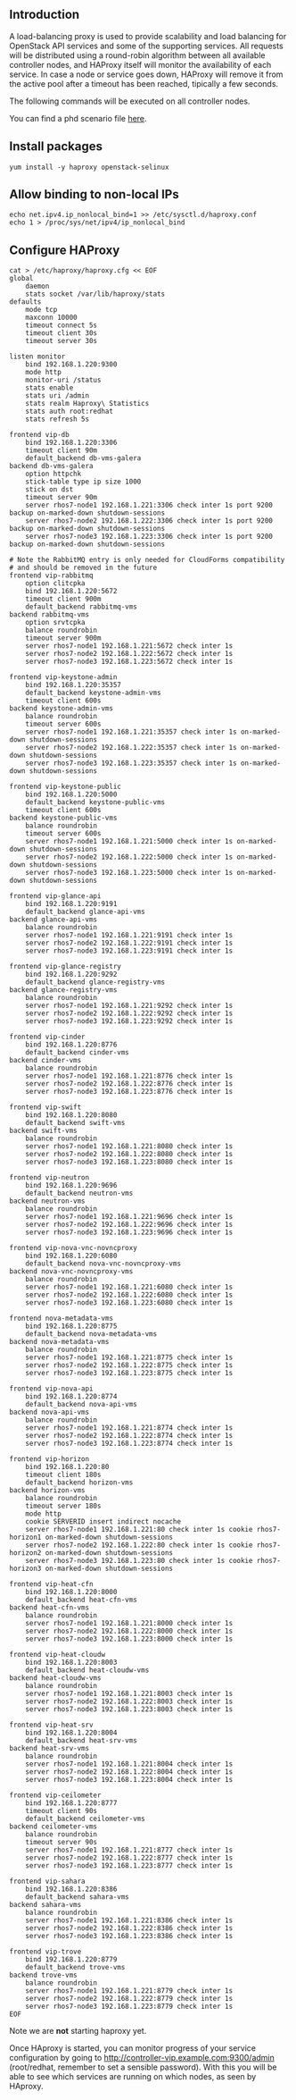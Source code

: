 Introduction
------------

A load-balancing proxy is used to provide scalability and load balancing for OpenStack API services and some of the supporting services. All requests will be distributed using a round-robin algorithm between all available controller nodes, and HAProxy itself will monitor the availability of each service. In case a node or service goes down, HAProxy will remove it from the active pool after a timeout has been reached, tipically a few seconds.

The following commands will be executed on all controller nodes.

You can find a phd scenario file [here](phd-setup/lb.scenario).

Install packages
----------------

    yum install -y haproxy openstack-selinux

Allow binding to non-local IPs
------------------------------

    echo net.ipv4.ip_nonlocal_bind=1 >> /etc/sysctl.d/haproxy.conf
    echo 1 > /proc/sys/net/ipv4/ip_nonlocal_bind

Configure HAProxy
-----------------

    cat > /etc/haproxy/haproxy.cfg << EOF
    global
        daemon
        stats socket /var/lib/haproxy/stats
    defaults
        mode tcp
        maxconn 10000
        timeout connect 5s
        timeout client 30s
        timeout server 30s

    listen monitor
        bind 192.168.1.220:9300 
        mode http
        monitor-uri /status
        stats enable
        stats uri /admin
        stats realm Haproxy\ Statistics
        stats auth root:redhat
        stats refresh 5s

    frontend vip-db
        bind 192.168.1.220:3306
        timeout client 90m
        default_backend db-vms-galera
    backend db-vms-galera
        option httpchk
        stick-table type ip size 1000
        stick on dst
        timeout server 90m
        server rhos7-node1 192.168.1.221:3306 check inter 1s port 9200 backup on-marked-down shutdown-sessions
        server rhos7-node2 192.168.1.222:3306 check inter 1s port 9200 backup on-marked-down shutdown-sessions
        server rhos7-node3 192.168.1.223:3306 check inter 1s port 9200 backup on-marked-down shutdown-sessions

    # Note the RabbitMQ entry is only needed for CloudForms compatibility
    # and should be removed in the future
    frontend vip-rabbitmq
        option clitcpka
        bind 192.168.1.220:5672
        timeout client 900m
        default_backend rabbitmq-vms
    backend rabbitmq-vms
        option srvtcpka
        balance roundrobin
        timeout server 900m
        server rhos7-node1 192.168.1.221:5672 check inter 1s
        server rhos7-node2 192.168.1.222:5672 check inter 1s
        server rhos7-node3 192.168.1.223:5672 check inter 1s

    frontend vip-keystone-admin
        bind 192.168.1.220:35357
        default_backend keystone-admin-vms
        timeout client 600s
    backend keystone-admin-vms
        balance roundrobin
        timeout server 600s
        server rhos7-node1 192.168.1.221:35357 check inter 1s on-marked-down shutdown-sessions
        server rhos7-node2 192.168.1.222:35357 check inter 1s on-marked-down shutdown-sessions
        server rhos7-node3 192.168.1.223:35357 check inter 1s on-marked-down shutdown-sessions

    frontend vip-keystone-public
        bind 192.168.1.220:5000
        default_backend keystone-public-vms
        timeout client 600s
    backend keystone-public-vms
        balance roundrobin
        timeout server 600s
        server rhos7-node1 192.168.1.221:5000 check inter 1s on-marked-down shutdown-sessions
        server rhos7-node2 192.168.1.222:5000 check inter 1s on-marked-down shutdown-sessions
        server rhos7-node3 192.168.1.223:5000 check inter 1s on-marked-down shutdown-sessions

    frontend vip-glance-api
        bind 192.168.1.220:9191
        default_backend glance-api-vms
    backend glance-api-vms
        balance roundrobin
        server rhos7-node1 192.168.1.221:9191 check inter 1s
        server rhos7-node2 192.168.1.222:9191 check inter 1s
        server rhos7-node3 192.168.1.223:9191 check inter 1s

    frontend vip-glance-registry
        bind 192.168.1.220:9292
        default_backend glance-registry-vms
    backend glance-registry-vms
        balance roundrobin
        server rhos7-node1 192.168.1.221:9292 check inter 1s
        server rhos7-node2 192.168.1.222:9292 check inter 1s
        server rhos7-node3 192.168.1.223:9292 check inter 1s

    frontend vip-cinder
        bind 192.168.1.220:8776
        default_backend cinder-vms
    backend cinder-vms
        balance roundrobin
        server rhos7-node1 192.168.1.221:8776 check inter 1s
        server rhos7-node2 192.168.1.222:8776 check inter 1s
        server rhos7-node3 192.168.1.223:8776 check inter 1s

    frontend vip-swift
        bind 192.168.1.220:8080
        default_backend swift-vms
    backend swift-vms
        balance roundrobin
        server rhos7-node1 192.168.1.221:8080 check inter 1s
        server rhos7-node2 192.168.1.222:8080 check inter 1s
        server rhos7-node3 192.168.1.223:8080 check inter 1s

    frontend vip-neutron
        bind 192.168.1.220:9696
        default_backend neutron-vms
    backend neutron-vms
        balance roundrobin
        server rhos7-node1 192.168.1.221:9696 check inter 1s
        server rhos7-node2 192.168.1.222:9696 check inter 1s
        server rhos7-node3 192.168.1.223:9696 check inter 1s

    frontend vip-nova-vnc-novncproxy
        bind 192.168.1.220:6080
        default_backend nova-vnc-novncproxy-vms
    backend nova-vnc-novncproxy-vms
        balance roundrobin
        server rhos7-node1 192.168.1.221:6080 check inter 1s
        server rhos7-node2 192.168.1.222:6080 check inter 1s
        server rhos7-node3 192.168.1.223:6080 check inter 1s

    frontend nova-metadata-vms
        bind 192.168.1.220:8775
        default_backend nova-metadata-vms
    backend nova-metadata-vms
        balance roundrobin
        server rhos7-node1 192.168.1.221:8775 check inter 1s
        server rhos7-node2 192.168.1.222:8775 check inter 1s
        server rhos7-node3 192.168.1.223:8775 check inter 1s

    frontend vip-nova-api
        bind 192.168.1.220:8774
        default_backend nova-api-vms
    backend nova-api-vms
        balance roundrobin
        server rhos7-node1 192.168.1.221:8774 check inter 1s
        server rhos7-node2 192.168.1.222:8774 check inter 1s
        server rhos7-node3 192.168.1.223:8774 check inter 1s

    frontend vip-horizon
        bind 192.168.1.220:80
        timeout client 180s
        default_backend horizon-vms
    backend horizon-vms
        balance roundrobin
        timeout server 180s
        mode http
        cookie SERVERID insert indirect nocache
        server rhos7-node1 192.168.1.221:80 check inter 1s cookie rhos7-horizon1 on-marked-down shutdown-sessions
        server rhos7-node2 192.168.1.222:80 check inter 1s cookie rhos7-horizon2 on-marked-down shutdown-sessions
        server rhos7-node3 192.168.1.223:80 check inter 1s cookie rhos7-horizon3 on-marked-down shutdown-sessions

    frontend vip-heat-cfn
        bind 192.168.1.220:8000
        default_backend heat-cfn-vms
    backend heat-cfn-vms
        balance roundrobin
        server rhos7-node1 192.168.1.221:8000 check inter 1s
        server rhos7-node2 192.168.1.222:8000 check inter 1s
        server rhos7-node3 192.168.1.223:8000 check inter 1s

    frontend vip-heat-cloudw
        bind 192.168.1.220:8003
        default_backend heat-cloudw-vms
    backend heat-cloudw-vms
        balance roundrobin
        server rhos7-node1 192.168.1.221:8003 check inter 1s
        server rhos7-node2 192.168.1.222:8003 check inter 1s
        server rhos7-node3 192.168.1.223:8003 check inter 1s

    frontend vip-heat-srv
        bind 192.168.1.220:8004
        default_backend heat-srv-vms
    backend heat-srv-vms
        balance roundrobin
        server rhos7-node1 192.168.1.221:8004 check inter 1s
        server rhos7-node2 192.168.1.222:8004 check inter 1s
        server rhos7-node3 192.168.1.223:8004 check inter 1s

    frontend vip-ceilometer
        bind 192.168.1.220:8777
        timeout client 90s
        default_backend ceilometer-vms
    backend ceilometer-vms
        balance roundrobin
        timeout server 90s
        server rhos7-node1 192.168.1.221:8777 check inter 1s
        server rhos7-node2 192.168.1.222:8777 check inter 1s
        server rhos7-node3 192.168.1.223:8777 check inter 1s

    frontend vip-sahara
        bind 192.168.1.220:8386
        default_backend sahara-vms
    backend sahara-vms
        balance roundrobin
        server rhos7-node1 192.168.1.221:8386 check inter 1s
        server rhos7-node2 192.168.1.222:8386 check inter 1s
        server rhos7-node3 192.168.1.223:8386 check inter 1s

    frontend vip-trove
        bind 192.168.1.220:8779
        default_backend trove-vms
    backend trove-vms
        balance roundrobin
        server rhos7-node1 192.168.1.221:8779 check inter 1s
        server rhos7-node2 192.168.1.222:8779 check inter 1s
        server rhos7-node3 192.168.1.223:8779 check inter 1s
    EOF

Note we are **not** starting haproxy yet.

Once HAproxy is started, you can monitor progress of your service configuration by going to [<http://controller-vip.example.com:9300/admin>](http://controller-vip.example.com:9300/admin) (root/redhat, remember to set a sensible password). With this you will be able to see which services are running on which nodes, as seen by HAproxy.
